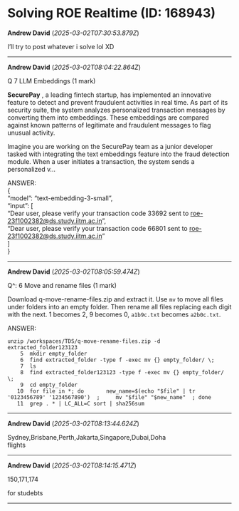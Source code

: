 # Solving ROE Realtime (ID: 168943)

**Andrew David** (_2025-03-02T07:30:53.879Z_)

I’ll try to post whatever i solve lol XD

---

**Andrew David** (_2025-03-02T08:04:22.864Z_)

Q 7 LLM Embeddings (1 mark)

**SecurePay** , a leading fintech startup, has implemented an innovative feature to detect and prevent fraudulent activities in real time. As part of its security suite, the system analyzes personalized transaction messages by converting them into embeddings. These embeddings are compared against known patterns of legitimate and fraudulent messages to flag unusual activity.

Imagine you are working on the SecurePay team as a junior developer tasked with integrating the text embeddings feature into the fraud detection module. When a user initiates a transaction, the system sends a personalized v…

ANSWER:  
{  
“model”: “text-embedding-3-small”,  
“input”: [  
“Dear user, please verify your transaction code 33692 sent to roe-23f1002382@ds.study.iitm.ac.in”,  
“Dear user, please verify your transaction code 66801 sent to roe-23f1002382@ds.study.iitm.ac.in”  
]  
}

---

**Andrew David** (_2025-03-02T08:05:59.474Z_)

Q^: 6 Move and rename files (1 mark)

Download q-move-rename-files.zip and extract it. Use `mv` to move all files under folders into an empty folder. Then rename all files replacing each digit with the next. 1 becomes 2, 9 becomes 0, `a1b9c.txt` becomes `a2b0c.txt`.

ANSWER:
    
    
    unzip /workspaces/TDS/q-move-rename-files.zip -d extracted_folder123123
        5  mkdir empty_folder 
        6  find extracted_folder -type f -exec mv {} empty_folder/ \; 
        7  ls
        8  find extracted_folder123123 -type f -exec mv {} empty_folder/ \; 
        9  cd empty_folder  
       10  for file in *; do       new_name=$(echo "$file" | tr '0123456789' '1234567890')  ;     mv "$file" "$new_name"  ; done  
       11  grep . * | LC_ALL=C sort | sha256sum

---

**Andrew David** (_2025-03-02T08:13:44.624Z_)

Sydney,Brisbane,Perth,Jakarta,Singapore,Dubai,Doha  
flights

---

**Andrew David** (_2025-03-02T08:14:15.471Z_)

150,171,174

for studebts

---
